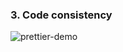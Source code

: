 ### 3. Code consistency

<img alt='prettier-demo'
src="https://github.com/prettier/prettier-logo/raw/master/images/prettier-banner-dark.png"
/>
